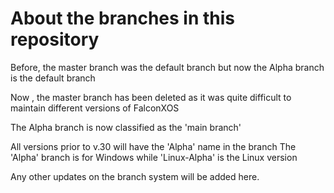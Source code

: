 # About the branches in this repository

Before, the master branch was the default branch but now the Alpha branch is the default branch

Now , the master branch has been deleted as it was quite difficult to maintain different versions of FalconXOS

The Alpha branch is now classified as the 'main branch'

All versions prior to v.30 will have the 'Alpha' name in the branch
The 'Alpha' branch is for Windows while 'Linux-Alpha' is the Linux version

Any other updates on the branch system will be added here.
